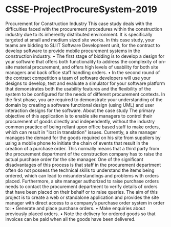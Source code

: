 # CSSE-ProjectProcureSystem-2019

Procurement for Construction Industry
This case study deals with the difficulties faced with the procurement procedures within the
construction industry due to its inherently distributed environment. It is specifically targeted at small
and medium sized site works.
In this case study, your teams are bidding to SLIIT Software Development unit, for the contract to develop
software to provide mobile procurement systems in the construction industry.
• The first stage of bidding is to develop a design for your software that offers both functionality to
address the complexity of on-site material procurement, and offers high levels of usability for both
site managers and back office staff handling orders.
• In the second round of the contract competition a team of software developers will use your designs
to develop, test and evaluate a simulator for your software platform that demonstrates both the
usability features and the flexibility of the system to be configured for the needs of different
procurement contexts.
In the first phase, you are required to demonstrate your understanding of the domain by creating a
software functional design (using UML) and user interaction designs for the software.
About the case study
The primary objective of this application is to enable site managers to control their procurement of goods
directly and independently, without the industry common practice of being reliant upon office based staff
to make orders, which can result in "lost in translation" issues. Currently, a site manager manages the
demand for the goods required on his site from suppliers by using a mobile phone to initiate the chain of
events that result in the creation of a purchase order. This normally means that a third party from the
procurement department of the construction company has to raise the actual purchase order for the site
manager.
One of the significant disadvantages of this process is that staff in the procurement department often do
not possess the technical skills to understand the items being ordered, which can lead to
misunderstandings and problems with orders placed. Furthermore, a site manager authorized to raise
purchase orders needs to contact the procurement department to verify details of orders that have been
placed on their behalf or to raise queries.
The aim of this project is to create a web or standalone application and provides the site manager with
direct access to a company’s purchase order system in order to:
• Generate and place purchase orders.
• Make enquiries about previously placed orders.
• Note the delivery for ordered goods so that invoices can be paid when all the goods have been
delivered.

